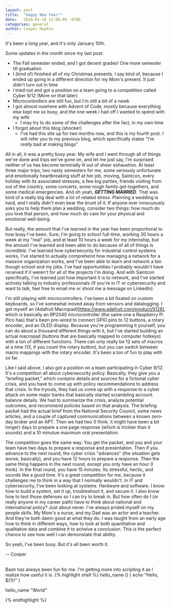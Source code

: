 ```yaml
---
layout: post
title:  "Happy New Year!"
date:   2024-01-10 12:00:00 -0700
categories: general
author: Cooper Hopkin
---
```


It's been a long year, and it's only January 10th.

Some updates in the month since my last post: 
* The Fall semester ended, and I got decent grades! One more semester till graduation
* I (kind of) finished all of my Christmas presents. I say kind of, because I ended up going in a different direction for my Mom's present. It just didn't turn out in time
* I tried out and got a position on a team going to a competition called Cyber 9/12 (More on that later)
* Microcontrollers are still fun, but I'm still a bit of a newb
* I got almost nowhere with Advent of Code, mostly because everything else kept me so busy, and the one week I had off I wanted to spend with my wife
    * I may try to do some of the challenges after the fact, in my own time
* I forgot about this blog (shocker)
    * I've had this site up for two months now, and this is my fourth post. I will refer you to my previous blog, which specifically states "I'm _really_ bad at making blogs"

All in all, it was a pretty busy year. My wife and I went through all of things we've done and trips we've gone on, and let me just say, I'm surprised neither of us has become terminally ill out of sheer exhaustion. At least three major trips, two nasty semesters for me, some seriously unfortunate and emotionally heartbreaking stuff at her job, moving, Saintcon, every holiday with its associated stresses, a few big parties, friends visiting from out of the country, some concerts, some rough family get-togethers, and some medical emergencies. And oh yeah, <b><i>GETTING MARRIED</i></b>. That was kind of a really big deal with a lot of related stress. Planning a wedding is hard, and I really didn't even bear the brunt of it. If anyone ever innocuously asks you to help them plan a wedding, consider two things: how much do you love that person, and how much do care for your physical and emotional well-being.

But really, the amount that I've learned in the year has been proportional to how busy I've been. Sure, I'm going to school full-time, working 30 hours a week at my "real" job, and at least 10 hours a week for my internship, but the amount I've learned and been able to do because of all of things is incredible. I've learned how cybersecurity for industrial control systems works, I've started to actually comprehend how managing a network for a massive organization works, and I've been able to learn and network a ton though school and my jobs. I've had opportunities I probably wouldn't have received if it weren't for all of the projects I'm doing. And with Saintcon specifically, I've learned just how important it is to network, and I've started actively talking to industry  professionals (If you're in IT or cybersecurity and want to talk, feel free to email me or shoot me a message on LinkedIn).

I'm still playing with microcontrollers. I've been a bit fixated on custom keyboards, so I've somewhat moved away from sensors and datalogging. I got myself an (Adafruit Macropad)[https://www.adafruit.com/product/5128], which is basically an RP2040 microcontroller (the same one a Raspberry Pi Pico has) that's been pre-wired to connect GPIO pins to 12 buttons, a rotary encoder, and an OLED display. Because you're programming it yourself, you can do about a thousand different things with it, but I've started building an actual macropad (buttons that are basically mapped to computer hotkeys) with a ton of different functions. There can only really be 12 sets of macros at a time (13, if you count the rotary button), but you can switch between macro mappings with the rotary encoder. It's been a ton of fun to play with so far.

Like I said above, I also got a position on a team participating in Cyber 9/12. It's a competition all about cybersecurity policy. Basically, they give you a "briefing packet," which contains details and sources for a fictional cyber crisis, and you have to come up with policy recommendations to address that crisis. In the tryouts, they had us come up with a response to a cyber attack on some major banks that basically started scrambling account balance details. We had to summarize the crisis, analyze potential outcomes, and recommend policies based on that analysis. The briefing packet had the actual brief from the National Security Council, some news articles, and a couple of captured communications between a known zero-day broker and an APT. Then we had two (I think, it might have been a bit longer) days to prepare a one page response (which is trickier than it sounds) and a 10 minutue maximum oral presentation. 

The competition goes the same way. You get the packet, and you and your team have two days to prepare a response and presentation. Then if you advance to the next round, the cyber crisis "advances" (the situation gets worse, basically), and you have 12 hours to prepare a response. Then the same thing happens in the next round, except you only have an hour (I think). In the final round, you have 15 minutes. Its stressful, hectic, and sounds like a good time. It's a great competition for me, because it challenges me to think in a way that I normally wouldn't. In IT and cybersecurity, I've been looking at systems. Hardware and software. I know how to build a system, set it up, troubleshoot it, and secure it. I also know how to test those defenses so I can try to break in. But how often do I (or really anyone in my career path) have to think about national and international policy? Just about never. I've always prided myself on my people skills. My Mom's a nurse, and my Dad was an actor and a teacher. And they're both damn good at what they do. I was taught from an early age how to think in different ways, how to look at both quantitative and qualitative data and combine it to acheive a conclusion. This is the perfect chance to see how well I can demonstate that ability.

So yeah, I've been busy. But it's all been worth it.

-- Cooper

<br>Bash has always been fun for me. I'm getting more into scripting it as I realize how useful it is.
{% highlight shell %}
hello_name () {
    echo "Hello, ${1}!"
}

hello_name "World"

{% endhighlight %}